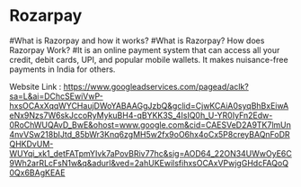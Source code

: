 # Rozarpay
#What is Razorpay and how it works?
#What is Razorpay? How does Razorpay Work?
#It is an online payment system that can access all your credit, debit cards, UPI, and popular mobile wallets. It makes nuisance-free payments in India for others.

Website Link : https://www.googleadservices.com/pagead/aclk?sa=L&ai=DChcSEwiVwP-hxsOCAxXqqWYCHaujDWoYABAAGgJzbQ&gclid=CjwKCAiA0syqBhBxEiwAeNx9Nzs7W6skJccoRyMykuBH4-qBYKK3S_4IsIQ0h_U-YR0IyFn2Edw-0RoChWUQAvD_BwE&ohost=www.google.com&cid=CAESVeD2A9TK7lmUn4nvVSw218bIJtd_85bWr3Knq6zgMH5w2fx9oO6hx4oCx5P8creyBAQnFoDRQHKDvUM-WUYqi_xk1_detFATpmYIvk7aPovBRiv77hc&sig=AOD64_22ON34UWwOyE6C9Wh2arRLcFsN1w&q&adurl&ved=2ahUKEwilsfihxsOCAxVPwjgGHdcFAQoQ0Qx6BAgKEAE
